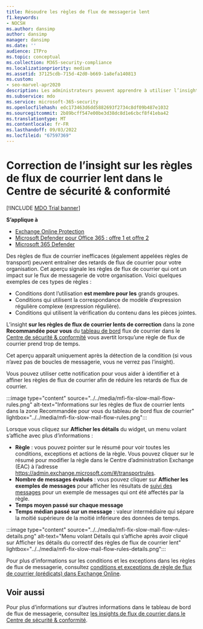 ```yaml
---
title: Résoudre les règles de flux de messagerie lent
f1.keywords:
- NOCSH
ms.author: dansimp
author: dansimp
manager: dansimp
ms.date: ''
audience: ITPro
ms.topic: conceptual
ms.collection: M365-security-compliance
ms.localizationpriority: medium
ms.assetid: 37125cdb-715d-42d0-b669-1a8efa140813
ms.custom:
- seo-marvel-apr2020
description: Les administrateurs peuvent apprendre à utiliser l’insight de résolution des règles de flux de courrier lent dans le Centre de sécurité & conformité pour identifier et corriger les règles de flux de courrier inefficaces ou rompues (également appelées règles de transport) dans leur organisation.
ms.subservice: mdo
ms.service: microsoft-365-security
ms.openlocfilehash: edc173463d6dd5882693f2734c8df09b487e1032
ms.sourcegitcommit: 2b89bcff547e00be3d38dc8d1e6cbcf8f41eba42
ms.translationtype: MT
ms.contentlocale: fr-FR
ms.lasthandoff: 09/03/2022
ms.locfileid: "67597369"
---
```

# <a name="fix-slow-mail-flow-rules-insight-in-the-security--compliance-center"></a>Correction de l’insight sur les règles de flux de courrier lent dans le Centre de sécurité & conformité

[!INCLUDE [MDO Trial banner](../includes/mdo-trial-banner.md)]

**S’applique à**
- [Exchange Online Protection](exchange-online-protection-overview.md)
- [Microsoft Defender pour Office 365 : offre 1 et offre 2](defender-for-office-365.md)
- [Microsoft 365 Defender](../defender/microsoft-365-defender.md)

Des règles de flux de courrier inefficaces (également appelées règles de transport) peuvent entraîner des retards de flux de courrier pour votre organisation. Cet aperçu signale les règles de flux de courrier qui ont un impact sur le flux de messagerie de votre organisation. Voici quelques exemples de ces types de règles :

- Conditions dont l’utilisation **est membre pour les** grands groupes.
- Conditions qui utilisent la correspondance de modèle d’expression régulière complexe (expression régulière).
- Conditions qui utilisent la vérification du contenu dans les pièces jointes.

L’insight **sur les règles de flux de courrier lents de correction** dans la zone **Recommandée pour vous** du [tableau de bord](mail-flow-insights-v2.md) flux de courrier dans le [Centre de sécurité & conformité](https://protection.office.com) vous avertit lorsqu’une règle de flux de courrier prend trop de temps.

Cet aperçu apparaît uniquement après la détection de la condition (si vous n’avez pas de boucles de messagerie, vous ne verrez pas l’insight).

Vous pouvez utiliser cette notification pour vous aider à identifier et à affiner les règles de flux de courrier afin de réduire les retards de flux de courrier.

:::image type="content" source="../../media/mfi-fix-slow-mail-flow-rules.png" alt-text="Informations sur les règles de flux de courrier lents dans la zone Recommandée pour vous du tableau de bord flux de courrier" lightbox="../../media/mfi-fix-slow-mail-flow-rules.png":::

Lorsque vous cliquez sur **Afficher les détails** du widget, un menu volant s’affiche avec plus d’informations :

- **Règle** : vous pouvez pointer sur le résumé pour voir toutes les conditions, exceptions et actions de la règle. Vous pouvez cliquer sur le résumé pour modifier la règle dans le Centre d’administration Exchange (EAC) à l’adresse <https://admin.exchange.microsoft.com/#/transportrules>.
- **Nombre de messages évalués** : vous pouvez cliquer sur **Afficher les exemples de messages** pour afficher les résultats de [suivi des messages](message-trace-scc.md) pour un exemple de messages qui ont été affectés par la règle.
- **Temps moyen passé sur chaque message**
- **Temps médian passé sur un message** : valeur intermédiaire qui sépare la moitié supérieure de la moitié inférieure des données de temps.

:::image type="content" source="../../media/mfi-fix-slow-mail-flow-rules-details.png" alt-text="Menu volant Détails qui s’affiche après avoir cliqué sur Afficher les détails du correctif des règles de flux de courrier lent" lightbox="../../media/mfi-fix-slow-mail-flow-rules-details.png":::

Pour plus d’informations sur les conditions et les exceptions dans les règles de flux de messagerie, consultez [conditions et exceptions de règle de flux de courrier (prédicats) dans Exchange Online](/Exchange/security-and-compliance/mail-flow-rules/conditions-and-exceptions).

## <a name="see-also"></a>Voir aussi

Pour plus d’informations sur d’autres informations dans le tableau de bord de flux de messagerie, consultez [les insights de flux de courrier dans le Centre de sécurité & conformité](mail-flow-insights-v2.md).
